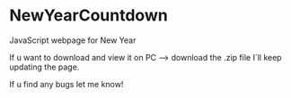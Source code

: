 # NewYearCountdown
JavaScript webpage for New Year

If u want to download and view it on PC --> download the .zip file
I´ll keep updating the page. 

If u find any bugs let me know! 
